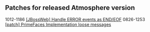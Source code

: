 ## Patches for released Atmosphere version

1012-1186 [[JBossWeb] Handle ERROR events as END/EOF](https://github.com/Atmosphere/atmosphere/issues/1186)
0826-1253 [[patch] PrimeFaces Implementation loose messages](https://github.com/Atmosphere/atmosphere/issues/1253)

